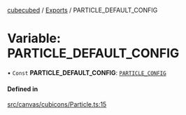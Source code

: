 [cubecubed](/reference/README.md) / [Exports](/reference/modules.md) / PARTICLE\_DEFAULT\_CONFIG

# Variable: PARTICLE\_DEFAULT\_CONFIG

• `Const` **PARTICLE\_DEFAULT\_CONFIG**: [`PARTICLE_CONFIG`](/reference/interfaces/PARTICLE_CONFIG.md)

#### Defined in

[src/canvas/cubicons/Particle.ts:15](https://github.com/imaphatduc/cubecubed/blob/f8be6e1/src/canvas/cubicons/Particle.ts#L15)
